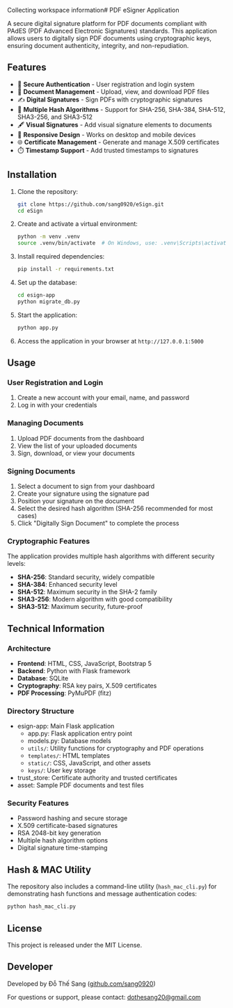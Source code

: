 Collecting workspace information# PDF eSigner Application

A secure digital signature platform for PDF documents compliant with PAdES (PDF Advanced Electronic Signatures) standards. This application allows users to digitally sign PDF documents using cryptographic keys, ensuring document authenticity, integrity, and non-repudiation.

## Features

- 🔑 **Secure Authentication** - User registration and login system
- 📄 **Document Management** - Upload, view, and download PDF files
- ✍️ **Digital Signatures** - Sign PDFs with cryptographic signatures
- 🔐 **Multiple Hash Algorithms** - Support for SHA-256, SHA-384, SHA-512, SHA3-256, and SHA3-512
- 🖋️ **Visual Signatures** - Add visual signature elements to documents
- 📱 **Responsive Design** - Works on desktop and mobile devices
- 🌐 **Certificate Management** - Generate and manage X.509 certificates
- ⏱️ **Timestamp Support** - Add trusted timestamps to signatures

## Installation

1. Clone the repository:
   ```bash
   git clone https://github.com/sang0920/eSign.git
   cd eSign
   ```

2. Create and activate a virtual environment:
   ```bash
   python -m venv .venv
   source .venv/bin/activate  # On Windows, use: .venv\Scripts\activate
   ```

3. Install required dependencies:
   ```bash
   pip install -r requirements.txt
   ```

4. Set up the database:
   ```bash
   cd esign-app
   python migrate_db.py
   ```

5. Start the application:
   ```bash
   python app.py
   ```

6. Access the application in your browser at `http://127.0.0.1:5000`

## Usage

### User Registration and Login
1. Create a new account with your email, name, and password
2. Log in with your credentials

### Managing Documents
1. Upload PDF documents from the dashboard
2. View the list of your uploaded documents
3. Sign, download, or view your documents

### Signing Documents
1. Select a document to sign from your dashboard
2. Create your signature using the signature pad
3. Position your signature on the document
4. Select the desired hash algorithm (SHA-256 recommended for most cases)
5. Click "Digitally Sign Document" to complete the process

### Cryptographic Features
The application provides multiple hash algorithms with different security levels:
- **SHA-256**: Standard security, widely compatible
- **SHA-384**: Enhanced security level
- **SHA-512**: Maximum security in the SHA-2 family
- **SHA3-256**: Modern algorithm with good compatibility
- **SHA3-512**: Maximum security, future-proof

## Technical Information

### Architecture
- **Frontend**: HTML, CSS, JavaScript, Bootstrap 5
- **Backend**: Python with Flask framework
- **Database**: SQLite
- **Cryptography**: RSA key pairs, X.509 certificates
- **PDF Processing**: PyMuPDF (fitz)

### Directory Structure
- esign-app: Main Flask application
  - app.py: Flask application entry point
  - models.py: Database models
  - `utils/`: Utility functions for cryptography and PDF operations
  - `templates/`: HTML templates
  - `static/`: CSS, JavaScript, and other assets
  - `keys/`: User key storage
- trust_store: Certificate authority and trusted certificates
- asset: Sample PDF documents and test files

### Security Features
- Password hashing and secure storage
- X.509 certificate-based signatures
- RSA 2048-bit key generation
- Multiple hash algorithm options
- Digital signature time-stamping

## Hash & MAC Utility

The repository also includes a command-line utility (`hash_mac_cli.py`) for demonstrating hash functions and message authentication codes:

```bash
python hash_mac_cli.py
```

## License

This project is released under the MIT License.

## Developer

Developed by Đỗ Thế Sang ([github.com/sang0920](https://github.com/sang0920))

For questions or support, please contact: dothesang20@gmail.com